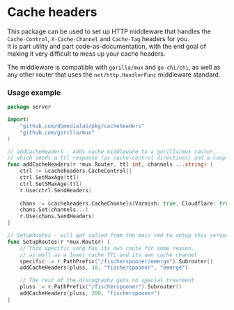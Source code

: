 # Cache headers

This package can be used to set up HTTP middleware that handles the
`Cache-Control`, `X-Cache-Channel` and `Cache-Tag` headers for you.  
It is part utility and part code-as-documentation,
with the end goal of making it very difficult to mess up your cache headers.

The middleware is compatible with `gorilla/mux` and `go-chi/chi`, as well as
any other router that uses the `net/http.HandlerFunc` middleware standard.

### Usage example
```go
package server

import(
    "github.com/dbmedialab/pkg/cacheheaders"
    "github.com/gorilla/mux"
)

// addCacheHeaders - Adds cache middleware to a gorilla/mux router,
// which sends a ttl response (as cache-control directives) and a couple of cache tag / channel headers
func addCacheHeaders(r *mux.Router, ttl int, channels ...string) {
    ctrl := &cacheheaders.CacheControl{}
    ctrl.SetMaxAge(ttl)
    ctrl.SetSMaxAge(ttl)
    r.Use(ctrl.SendHeaders)
    
    chans := &cacheheaders.CacheChannels{Varnish: true, Cloudflare: true}
    chans.Set(channels...)
    r.Use(chans.SendHeaders)
}

// SetupRoutes - will get called from the main cmd to setup this server's routes
func SetupRoutes(r *mux.Router) {
    // This specific song has its own route for some reason,
    // as well as a lower cache TTL and its own cache channel
    specific := r.PathPrefix("/fischerspooner/emerge").Subrouter()
    addCacheHeaders(pluss, 30, "fischerspooner", "emerge")

    // The rest of the discography gets no special treatment
    pluss := r.PathPrefix("/fischerspooner").Subrouter()
    addCacheHeaders(pluss, 300, "fischerspooner")
}

```
